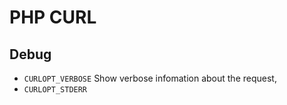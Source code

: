 # PHP CURL

## Debug

- `CURLOPT_VERBOSE` Show verbose infomation about the request, 
- `CURLOPT_STDERR`